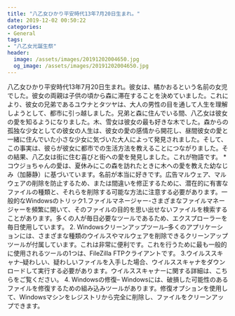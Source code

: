 ```yaml
---
title: "八乙女ひかり平安時代13年7月20日生まれ。"
date: 2019-12-02 00:50:22
categories:
- General
tags:
- "八乙女光誕生祭"
header:
  image: /assets/images/20191202004650.jpg
  og_image: /assets/images/20191202004650.jpg
---
```


八乙女ひかり平安時代13年7月20日生まれ。彼女は、橘かおるという名前の女児でした。彼女の両親は子供の頃から森に滞在することを決めていました。これにより、彼女の兄弟であるユウナとタツヤは、大人の男性の目を通して人生を理解しようとして、都市に引っ越しました。兄弟と森に住んでいる間、八乙女は彼女の愛を知るようになりました。木、雪女は彼女の最も好きな木でした。森からの孤独な少女としての彼女の人生は、彼女の愛の感情から開花し、昼間彼女の愛と一緒に住んでいた小さな少女に気づいた大人によって発見されました。そして、この事実は、彼らが彼女に都市での生活方法を教えることにつながりました。その結果、八乙女は街に住む喜びと街への愛を発見しました。これが物語です。 *コウジョちゃんの愛は、夏休みにこの森を訪れたときに木への愛を教えた幼なじみ（加藤静）に基づいています。名前が本当に好きです。広告マルウェア、マルウェアの削除を防止するため、または間違いを修正するために、潜在的に有害なファイルの種類と、それらを削除する可能な方法に注意する必要があります。一般的なWindowsのトリック1.ファイルマネージャー-さまざまなファイルマネージャーを頻繁に開いて、そのファイルの目的を思い出せないファイルを検索することがあります。多くの人が毎日必要なツールであるため、エクスプローラーを毎日使用しています。 2. Windowsクリーンアップツール–多くのアプリケーションには、さまざまな種類のウイルスやマルウェアを削除できるクリーンアップツールが付属しています。これは非常に便利です。これを行うために最も一般的に使用されるツールの1つは、FileZilla FTPクライアントです。 3.ウイルススキャナ–疑わしい、疑わしいファイルを入手した場合、ウイルススキャナをダウンロードして実行する必要があります。ウイルススキャナーに関する詳細は、こちらをご覧ください。 4. Windowsの修復– Windowsには、破損した可能性のあるファイルを修復するための組み込みツールがあります。修復オプションを使用して、Windowsマシンをレジストリから完全に削除し、ファイルをクリーンアップできます。
